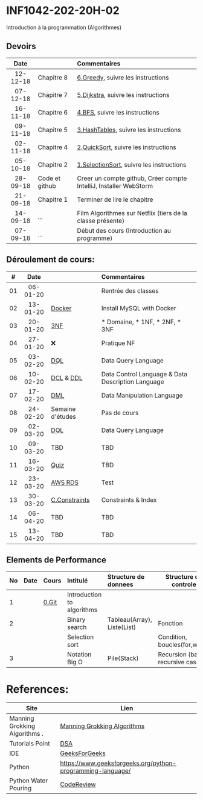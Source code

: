 # INF1042-202-20H-02
Introduction à la programmation (Algorithmes)

## Devoirs

| Date   |                     |     Commentaires                                                                         |
|:------:|:--------------------|:-----------------------------------------------------------------------------------------|
|12-12-18| Chapitre 8          | [6.Greedy](6.Greedy), suivre les instructions                                            |
|07-12-18| Chapitre 7          | [5.Dijkstra](5.Dijkstra), suivre les instructions                                        |
|16-11-18| Chapitre 6          | [4.BFS](4.BFS), suivre les instructions                                                  |
|09-11-18| Chapitre 5          | [3.HashTables](3.HashTables), suivre les instructions                                    |
|02-11-18| Chapitre 4          | [2.QuickSort](2.QuickSort), suivre les instructions                                      |
|05-10-18| Chapitre 2          | [1.SelectionSort](1.SelectionSort), suivre les instructions                              |
|28-09-18| Code et github      | Creer un compte github, Créer compte IntelliJ, Installer WebStorm                        |
|21-09-18| Chapitre 1          | Terminer de lire le chapitre                                                             |
|14-09-18| ...                 | Film Algorithmes sur Netflix      (tiers de la classe présente)                          |
|07-09-18| ...                 | Début des cours (Introduction au programme)                                              |

## Déroulement de cours:

|# | Date   |                                                     |     Commentaires                                                   |
|--|:------:|:-----------------------------------------|:-------------------------------------------------------------------|
|01|06-01-20|                                          | Rentrée des classes                                                |
|02|13-01-20| [Docker](./0.Docker)                     | Install MySQL with Docker                                          |
|03|20-01-20| [3NF](./1.3NF)                           | * Domaine, * 1NF, * 2NF, * 3NF                                     |
|04|27-01-20| :x:                                      | Pratique NF                                                        |
|05|03-02-20| [DQL](2.DQL)                             | Data Query Language                                                |
|06|10-02-20| [DCL]() & [DDL]()                        | Data Control Language   & Data Description Language                |
|07|17-02-20| [DML](4.DML)                             | Data Manipulation Language                                         |
|08|24-02-20| Semaine d'études                         | Pas de cours                                                       |
|09|02-03-20| [DQL]()                                  | Data Query Language                                                |
|10|09-03-20| TBD                                      | TBD                                                                |
|11|16-03-20| [Quiz](5.DML-Quiz)                       | TBD                                                                |
|12|23-03-20| [AWS RDS](R.RDS)                         | Test                                                               |
|13|30-03-20| [C.Constraints](C.Constraints)           | Constraints & Index                                                |
|14|06-04-20| TBD                                      | TBD                                                                |
|15|13-04-20| TBD                                      | TBD                                                                |


## Elements de Performance

|No| Date   | Cours               | Intitulé                         |  Structure de donnees       | Structure de controle            |
|--|--------|:--------------------|:---------------------------------|:----------------------------|----------------------------------| 
| 1|        |[0.Git](0.Git)       | Introduction to algorithms       |                             |                                  |
| 2|        |                     | Binary search                    | Tableau(Array), Liste(List) | Fonction                         | 
|  |        |                     | Selection sort                   |                             | Condition, boucles(for,while)    |
| 3|        |                     | Notation Big O                   | Pile(Stack)                 | Recursion (base, recursive case) |


# References:

|Site| Lien   |
|--------------------------------|--------|
|Manning Grokking Algorithms .   |[Manning Grokking Algorithms](https://www.manning.com/books/grokking-algorithms)|
|Tutorials Point                 |[DSA](http://www.tutorialspoint.com/data_structures_algorithms)|
| IDE | [GeeksForGeeks](https://ide.geeksforgeeks.org) |
| Python | https://www.geeksforgeeks.org/python-programming-language/ |
| Python Water Pouring | [CodeReview](https://codereview.stackexchange.com/questions/78586/pouring-water-between-two-jugs-to-get-a-certain-amount-in-one-of-the-jugs) |


